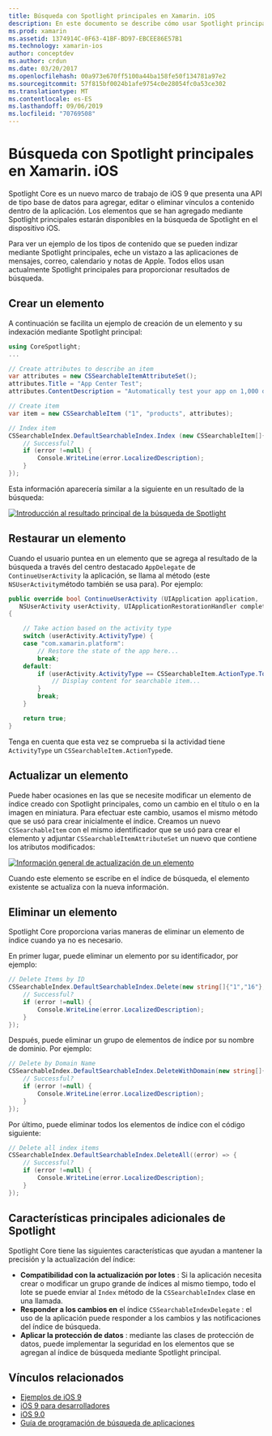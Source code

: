 ```yaml
---
title: Búsqueda con Spotlight principales en Xamarin. iOS
description: En este documento se describe cómo usar Spotlight principales en una aplicación de Xamarin. iOS para proporcionar vínculos a contenido en la aplicación. Describe cómo crear, restaurar, actualizar y eliminar los elementos que se pueden buscar.
ms.prod: xamarin
ms.assetid: 1374914C-0F63-41BF-BD97-EBCEE86E57B1
ms.technology: xamarin-ios
author: conceptdev
ms.author: crdun
ms.date: 03/20/2017
ms.openlocfilehash: 00a973e670ff5100a44ba158fe50f134781a97e2
ms.sourcegitcommit: 57f815bf0024b1afe9754c0e28054fc0a53ce302
ms.translationtype: MT
ms.contentlocale: es-ES
ms.lasthandoff: 09/06/2019
ms.locfileid: "70769508"
---
```

# <a name="search-with-core-spotlight-in-xamarinios"></a>Búsqueda con Spotlight principales en Xamarin. iOS

Spotlight Core es un nuevo marco de trabajo de iOS 9 que presenta una API de tipo base de datos para agregar, editar o eliminar vínculos a contenido dentro de la aplicación. Los elementos que se han agregado mediante Spotlight principales estarán disponibles en la búsqueda de Spotlight en el dispositivo iOS.

Para ver un ejemplo de los tipos de contenido que se pueden indizar mediante Spotlight principales, eche un vistazo a las aplicaciones de mensajes, correo, calendario y notas de Apple. Todos ellos usan actualmente Spotlight principales para proporcionar resultados de búsqueda.

## <a name="creating-an-item"></a>Crear un elemento

A continuación se facilita un ejemplo de creación de un elemento y su indexación mediante Spotlight principal:

```csharp
using CoreSpotlight;
...

// Create attributes to describe an item
var attributes = new CSSearchableItemAttributeSet();
attributes.Title = "App Center Test";
attributes.ContentDescription = "Automatically test your app on 1,000 devices in the cloud.";

// Create item
var item = new CSSearchableItem ("1", "products", attributes);

// Index item
CSSearchableIndex.DefaultSearchableIndex.Index (new CSSearchableItem[]{ item }, (error) => {
    // Successful?
    if (error !=null) {
        Console.WriteLine(error.LocalizedDescription);
    }
});
```

Esta información aparecería similar a la siguiente en un resultado de la búsqueda:

[![](corespotlight-images/corespotlight01.png "Introducción al resultado principal de la búsqueda de Spotlight")](corespotlight-images/corespotlight01.png#lightbox)

## <a name="restoring-an-item"></a>Restaurar un elemento

Cuando el usuario puntea en un elemento que se agrega al resultado de la búsqueda a través del centro destacado `AppDelegate` de `ContinueUserActivity` la aplicación, se llama al método (este `NSUserActivity`método también se usa para). Por ejemplo:

```csharp
public override bool ContinueUserActivity (UIApplication application,
   NSUserActivity userActivity, UIApplicationRestorationHandler completionHandler)
{

    // Take action based on the activity type
    switch (userActivity.ActivityType) {
    case "com.xamarin.platform":
        // Restore the state of the app here...
        break;
    default:
        if (userActivity.ActivityType == CSSearchableItem.ActionType.ToString ()) {
            // Display content for searchable item...
        }
        break;
    }

    return true;
}
```

Tenga en cuenta que esta vez se comprueba si la actividad tiene `ActivityType` un `CSSearchableItem.ActionType`de.

## <a name="updating-an-item"></a>Actualizar un elemento

Puede haber ocasiones en las que se necesite modificar un elemento de índice creado con Spotlight principales, como un cambio en el título o en la imagen en miniatura. Para efectuar este cambio, usamos el mismo método que se usó para crear inicialmente el índice.
Creamos un nuevo `CSSearchableItem` con el mismo identificador que se usó para crear el elemento y adjuntar `CSSearchableItemAttributeSet` un nuevo que contiene los atributos modificados:

[![](corespotlight-images/corespotlight02.png "Información general de actualización de un elemento")](corespotlight-images/corespotlight02.png#lightbox)

Cuando este elemento se escribe en el índice de búsqueda, el elemento existente se actualiza con la nueva información.

## <a name="deleting-an-item"></a>Eliminar un elemento

Spotlight Core proporciona varias maneras de eliminar un elemento de índice cuando ya no es necesario.

En primer lugar, puede eliminar un elemento por su identificador, por ejemplo:

```csharp
// Delete Items by ID
CSSearchableIndex.DefaultSearchableIndex.Delete(new string[]{"1","16"},(error) => {
    // Successful?
    if (error !=null) {
        Console.WriteLine(error.LocalizedDescription);
    }
});
```

Después, puede eliminar un grupo de elementos de índice por su nombre de dominio. Por ejemplo:

```csharp
// Delete by Domain Name
CSSearchableIndex.DefaultSearchableIndex.DeleteWithDomain(new string[]{"domain-name"},(error) => {
    // Successful?
    if (error !=null) {
        Console.WriteLine(error.LocalizedDescription);
    }
});
```

Por último, puede eliminar todos los elementos de índice con el código siguiente:

```csharp
// Delete all index items
CSSearchableIndex.DefaultSearchableIndex.DeleteAll((error) => {
    // Successful?
    if (error !=null) {
        Console.WriteLine(error.LocalizedDescription);
    }
});
```

## <a name="additional-core-spotlight-features"></a>Características principales adicionales de Spotlight

Spotlight Core tiene las siguientes características que ayudan a mantener la precisión y la actualización del índice:

- **Compatibilidad con la actualización por lotes** : Si la aplicación necesita crear o modificar un grupo grande de índices al mismo tiempo, todo el lote se puede enviar al `Index` método de la `CSSearchableIndex` clase en una llamada.
- **Responder a los cambios en** el índice `CSSearchableIndexDelegate` : el uso de la aplicación puede responder a los cambios y las notificaciones del índice de búsqueda.
- **Aplicar la protección de datos** : mediante las clases de protección de datos, puede implementar la seguridad en los elementos que se agregan al índice de búsqueda mediante Spotlight principal.

## <a name="related-links"></a>Vínculos relacionados

- [Ejemplos de iOS 9](https://docs.microsoft.com/samples/browse/?products=xamarin&term=Xamarin.iOS+iOS9)
- [iOS 9 para desarrolladores](https://developer.apple.com/ios/pre-release/)
- [iOS 9.0](https://developer.apple.com/library/prerelease/ios/releasenotes/General/WhatsNewIniOS/Articles/iOS9.html)
- [Guía de programación de búsqueda de aplicaciones](https://developer.apple.com/library/prerelease/ios/documentation/General/Conceptual/AppSearch/index.html#//apple_ref/doc/uid/TP40016308)
